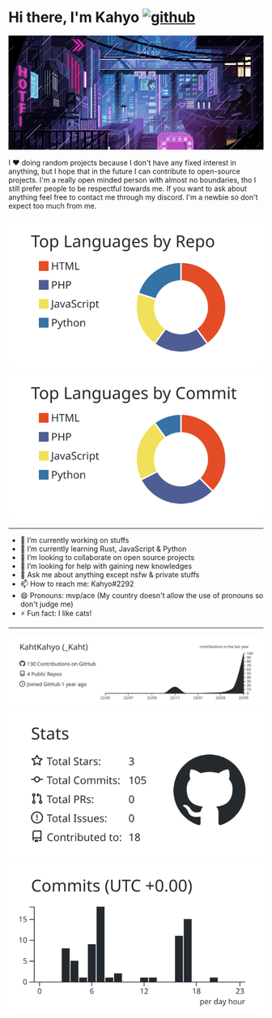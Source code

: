 # Hi there, I'm Kahyo  [<img src='https://cdn.jsdelivr.net/npm/simple-icons@3.0.1/icons/github.svg' alt='github' height='40'>](https://github.com/KahtKahyo) 
[![](https://github.com/KahtKahyo/KahtKahyo/blob/master/e2aec645e3f805bfeef5468bc9bf3a34.gif)](https://www.youtube.com/watch?v=dQw4w9WgXcQ)

I ❤️ doing random projects because I don't have any fixed interest in anything, but I hope that in the future I can contribute to open-source projects. I'm a really open minded person with almost no boundaries, tho I still prefer people to be respectful towards me. If you want to ask about anything feel free to contact me through my discord. I'm a newbie so don't expect too much from me. 

[![](https://raw.githubusercontent.com/KahtKahyo/KahtKahyo/master/profile-summary-card-output/graywhite/1-repos-per-language.svg)](https://github.com/vn7n24fzkq/github-profile-summary-cards) [![](https://raw.githubusercontent.com/KahtKahyo/KahtKahyo/master/profile-summary-card-output/graywhite/2-most-commit-language.svg)](https://github.com/vn7n24fzkq/github-profile-summary-cards)
 
 ---
 
<!--
**KahtKahyo/KahtKahyo** is a ✨ _special_ ✨ repository because its `README.md` (this file) appears on your GitHub profile.

---

Here are some ideas to get you started: -->

- 🔭 I’m currently working on stuffs
- 🌱 I’m currently learning Rust, JavaScript & Python
- 👯 I’m looking to collaborate on open source projects
- 🤔 I’m looking for help with gaining new knowledges
- 💬 Ask me about anything except nsfw & private stuffs 
- 📫 How to reach me: Kahyo#2292
- 😄 Pronouns: mvp/ace (My country doesn't allow the use of pronouns so don't judge me)
- ⚡ Fun fact: I like cats!

---

<!-- | :bell: | Don't forget to modify the image (All of images are in `profile-summary-card-output` folder). | -->


[![](https://raw.githubusercontent.com/KahtKahyo/KahtKahyo/master/profile-summary-card-output/graywhite/0-profile-details.svg)](https://github.com/vn7n24fzkq/github-profile-summary-cards)
[![](https://raw.githubusercontent.com/KahtKahyo/KahtKahyo/master/profile-summary-card-output/graywhite/3-stats.svg)](https://github.com/vn7n24fzkq/github-profile-summary-cards) [![](https://raw.githubusercontent.com/KahtKahyo/KahtKahyo/master/profile-summary-card-output/graywhite/4-productive-time.svg)](https://github.com/vn7n24fzkq/github-profile-summary-cards)
 
